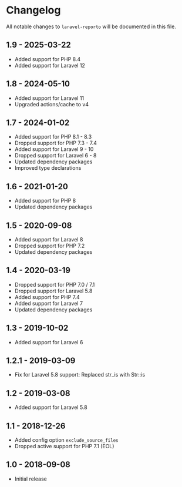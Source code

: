 # Changelog

All notable changes to `laravel-reporto` will be documented in this file.

## 1.9 - 2025-03-22
- Added support for PHP 8.4
- Added support for Laravel 12

## 1.8 - 2024-05-10
- Added support for Laravel 11
- Upgraded actions/cache to v4

## 1.7 - 2024-01-02
- Added support for PHP 8.1 - 8.3
- Dropped support for PHP 7.3 - 7.4
- Added support for Laravel 9 - 10
- Dropped support for Laravel 6 - 8
- Updated dependency packages
- Improved type declarations

## 1.6 - 2021-01-20
- Added support for PHP 8
- Updated dependency packages

## 1.5 - 2020-09-08
- Added support for Laravel 8
- Dropped support for PHP 7.2
- Updated dependency packages

## 1.4 - 2020-03-19
- Dropped support for PHP 7.0 / 7.1
- Dropped support for Laravel 5.8
- Added support for PHP 7.4
- Added support for Laravel 7
- Updated dependency packages

## 1.3 - 2019-10-02
- Added support for Laravel 6

## 1.2.1 - 2019-03-09
- Fix for Laravel 5.8 support: Replaced str_is with Str::is

## 1.2 - 2019-03-08
- Added support for Laravel 5.8

## 1.1 - 2018-12-26
- Added config option `exclude_source_files`
- Dropped active support for PHP 7.1 (EOL)

## 1.0 - 2018-09-08
- Initial release
